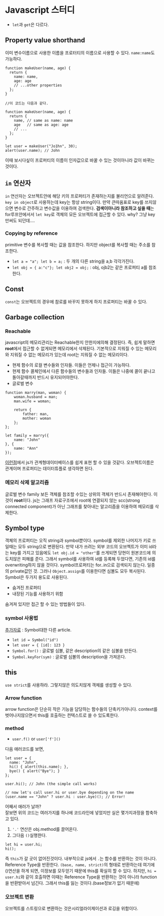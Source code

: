 # Javascript 스터디

 - `let`과 `get`은 다르다.

## Property value shorthand

이미 변수이름으로 사용한 이름을 프로터티의 이름으로 사용할 수 있다. `name:name`도 가능하다. 

~~~
function makeUser(name, age) {
  return {
    name: name, 
    age: age
    // ...other properties
  };
}

//이 코드는 다음과 같다.

function makeUser(name, age) {
  return {
    name, // same as name: name
    age   // same as age: age
    // ...
  };
}

let user = makeUser("Jo1hn", 30);
alert(user.name); // John
~~~

이때 보시다싶이 프로퍼티의 이름이 인자값으로 바꿀 수 있는 것이아니라 값이 바뀌는 것이다. 

## `in` 연산자

`in` 연산자는 오브젝트안에 해당 키의 프로퍼티가 존재하는지를 불리언으로 알려준다. `key in object`로 사용하는데 key는 항상 string이다. 만약 큰따옴표로 key를 쓰지않으면 변수로 간주하고 변수값을 이용하여 검색한다. **검색이아니라 참조하고 싶을 때**는 for루프안에서서 `let key`로 객체의 모든 오브젝트에 접근할 수 있다. why? 그냥 key만써도 되던데....

### Copying by reference 

primitive 변수를 복사할 때는 값을 참조한다. 하지만 object를 복사할 때는 주소를 참조한다. 

 - `let a = "a"; let b = a;` : 두 개의 다른 string을 a,b 각각가진다. 
 - `let obj = { a:"c"}; let obj2 = obj;` : obj, ojb2는 같은 프로퍼티 a를 참조한다.
 

## Const 

`const`는 오브젝트의 경우에 참로를 바꾸지 못하게 하지 프로퍼티는 바꿀 수 있다. 

## Garbage collection

### Reachable
javascript의 메모리관리는 Reachable한지 안한지에의해 결정된다. 즉, 쉽게 말하면 **root**에서 접근할 수 없게되면 메모리에서 삭제된다. 
기본적으로 지워질 수 있는 메모리와 지워질 수 없는 메모리가 있는데 root는 지워질 수 없는 메모리이다.

 - 현제 함수의 로컬 변수들와 인자들. 이들은 언제나 접근이 가능하다.
 - 현제 함수 콜체인에서 다른 함수들의 변수들과 인자들. 이들은 나중에 콜이 끝나고 돌아갈때까지 반드시 유지되어야한다.
 - 글로벌 변수

~~~
function marry(man, woman) {
    woman.husband = man;
    man.wife = woman;

    return {
        father: man,
        mother: woman
    };
};

let family = marry({
    name: "John"
}, {
    name: "Ann"
});
~~~

[이런점](http://javascript.info/garbage-collection)에서 js가 관계형데이터베이스를 쉽게 표현 할 수 있을 것같다. 오브젝트이름은 관계이며 프로퍼티는 데이터튜플로 생각하면 된다.

### 메모리 삭제 알고리즘

글로벌 변수 family 보든 객체를 참조할 수있는 상위의 객체가 반드시 존재해야한다. 이것이 **root**이다. js는 그래프 자료구조에서 root에 연결되지 않는 scc(strong connected component)가 아닌 그래프를 찾아내는 알고리즘을 이용하여 메모리를 삭제한다.


## Symbol type
객체의 프로퍼티는 오직 string과  symbol뿐이다. symbol를 제외한 나머지가 키로 쓰일때는 모두 string으로 변환된다.
만약 내가 쓰려는 외부 코드의 오브첵트가 이미 id라는 key를 가지고 있음에도 `let obj.id = "other"`를 쓰게되면 당현이 원본코드에 의도치않은 피해를 준다. 그래서 symbol를 사용하여 id를 등록해 두었다면, 기존의 id를 overwriting하지 않을 것이다. symbol프로퍼티는 for..in으로 검색되지 않는다. 일종의 private값인 것. 그러나 `Object.assign`를 이용한다면 심볼도 모두 복사된다.  
Symbol은 두가지 용도로 사용된다.

 - 숨겨진 프로퍼티 
 - 내장된 기능를 사용하기 위함 

숨겨져 있지만 접근 할 수 있는 방법들이 있다. 

### symbol 사용법
[추가자료](https://medium.com/@hyunwoojo/javascript-symbol-%EC%97%90-%EB%8C%80%ED%95%B4%EC%84%9C-6aa5903fb6f1) : Symbol대한 다른 article.

 - `let id = Symbol("id")` 
 - `let user = { [id]: 123 }`
 - `Symbol.for()` : 글로벌 심볼, 같은 description의 같은 심볼을 만든다.
 - `Symbol.keyFor(sym)` : 글로벌 심볼의 description을 가져온다.
 
## this
 
`use strict`를 사용하라. 그렇지않은 의도치않게 객체를 생성할 수 있다.

### Arrow function

arrow function은 단순히 작은 기능을 담당하는 함수들의 단축키가아니다. context를 벗어나지않으면서 this를 호출하는 컨텍스트로 쓸 수 있도록한다. 


### method 

 - `user.f()` or `user['f']()`

다음 애러코드를 보면,
~~~
let user = {
  name: "John",
  hi() { alert(this.name); },
  bye() { alert("Bye"); }
};

user.hi(); // John (the simple call works)

// now let's call user.hi or user.bye depending on the name
(user.name == "John" ? user.hi : user.bye)(); // Error!
~~~

어째서 애러가 날까?  
잘보면 위의 코드는 여러가지를 하나에 코드라인에 넣었지만 실은 몇가지과정을 함축하고 있다. 

 1. `'.'` 연산은  obj.method를 끌어온다.
 2. 그다음 `()`실행한다. 

~~~
let hi = user.hi;
hi();
~~~

즉 `this`가 갈 곳이 없어진것이다. 내부적으로 js에서 `.`는 함수를 반환하는 것이 아니다. Reference Type을 반환한다. `(base, name, strict)`의 형태로 반환하는데 여기에 ()연산을 하게 되면, 이정보를 모두얻기 때문에 this를 확실히 할 수 있다.
하지만, `hi = user.hi`와 같이 호출하면 이때는 Reference Type을 반환하는 것이 아니라 function을 반환받아서 넘긴다. 그래서 this를 잃는 것이다.(base정보가 없기 때문에) 


### 오브젝트 변환

오브젝트를 스트링으로 변환하는 것은시리얼라이제이션과 로깅을 위함이다.

